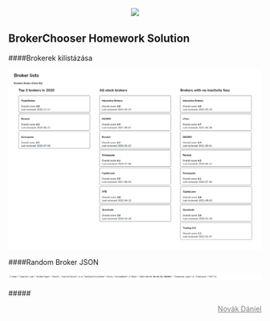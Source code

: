 
<p  align="center"><img  src="https://brokerchooser.com/images/logo@2x.png"  width="400"></p>

  

## BrokerChooser Homework Solution

####Brokerek kilistázása
<p  align="center"><img  src="img/brokers.png"  ></p>
####Random Broker JSON
<p  align="center"><img  src="img/random.png"  ></p>


  

#####<p  align="right" style="color:gray; text-decoration: underline;" >Novák Dániel</p>

  

